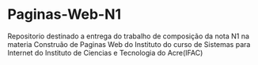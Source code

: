 # Paginas-Web-N1
Repositorio destinado a entrega do trabalho de composição da nota N1 na materia Construão de Paginas Web do Instituto do curso de Sistemas para Internet do Instituto de Ciencias e Tecnologia do Acre(IFAC)
